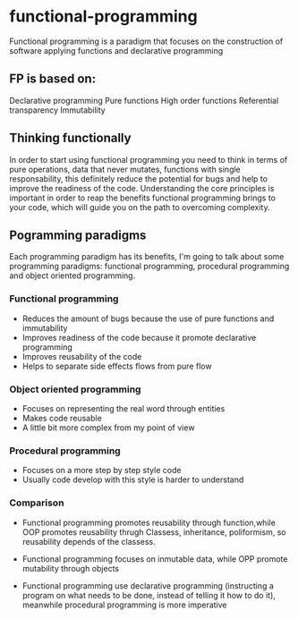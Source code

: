 # functional-programming
Functional programming is a paradigm that focuses on the construction of software applying functions and declarative programming

## FP is based on:

Declarative programming
Pure functions
High order functions
Referential transparency
Immutability

## Thinking functionally

In order to start using functional programming you need to think in terms of pure operations, data that never mutates, functions with single responsability, this definitely reduce the potential for bugs and help to improve the readiness of the code. Understanding the core principles is important in order to reap the benefits functional programming brings to your code, which will guide you on the path to overcoming complexity.


## Pogramming paradigms

Each programming paradigm has its benefits, I'm going to talk about some programming paradigms: functional programming, procedural programming and object oriented programming.

### Functional programming

- Reduces the amount of bugs because the use of pure functions and immutability
- Improves readiness of the code because it promote declarative programming
- Improves reusability of the code
- Helps to separate side effects flows from pure flow


### Object oriented programming

- Focuses on representing the real word through entities
- Makes code reusable
- A little bit more complex from my point of view

### Procedural programming

- Focuses on a more step by step style code
- Usually code develop with this style is harder to understand 

### Comparison

- Functional programming promotes reusability through function,while OOP promotes reusability thrugh Classess, inheritance, poliformism, so reusability depends of the classess. 

- Functional programming focuses on inmutable data, while OPP promote mutability through objects

- Functional programming use declarative programming (instructing a program on what needs to be done, instead of telling it how to do it), meanwhile procedural programming is more imperative
